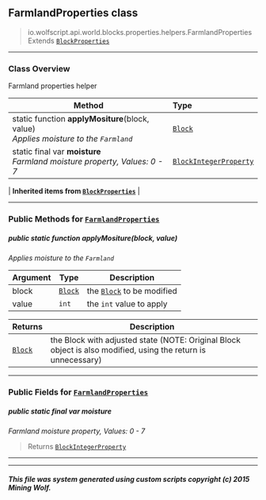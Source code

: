 ## FarmlandProperties __class__

>io.wolfscript.api.world.blocks.properties.helpers.FarmlandProperties
>Extends [`BlockProperties`](BlockProperties.md)

---

### Class Overview

Farmland properties helper

Method | Type   
--- | :--- 
static function __applyMositure__(block, value) <br> _Applies moisture to the `Farmland`_ | [`Block`](../../Block.md)
static final var __moisture__ <br> _Farmland moisture property, Values: 0 - 7_ | [`BlockIntegerProperty`](../BlockIntegerProperty.md)
 |
__Inherited items from [`BlockProperties`](BlockProperties.md)__ |





---


### Public Methods for [`FarmlandProperties`](FarmlandProperties.md)

##### <a id='applymositure'></a>public static function __applyMositure__(block, value)

_Applies moisture to the `Farmland`_

Argument | Type | Description  
--- | --- | --- 
block | [`Block`](../../Block.md) | the [`Block`](../../Block.md) to be modified
value | `int` | the `int` value to apply

Returns | Description
--- | --- 
[`Block`](../../Block.md) | the Block with adjusted state (NOTE: Original Block object is also modified, using the return is unnecessary)


---

### Public Fields for [`FarmlandProperties`](FarmlandProperties.md)

##### <a id='moisture'></a>public static final var __moisture__

_Farmland moisture property, Values: 0 - 7_

>Returns
>  [`BlockIntegerProperty`](../BlockIntegerProperty.md)

---


---


##### This file was system generated using custom scripts copyright (c) 2015 Mining Wolf.
	

